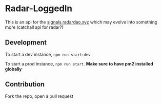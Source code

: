 # Radar-LoggedIn

This is an api for the [signals.radardao.xyz](https://www.alphatest.signals.radardao.xyz/) which may evolve into something more (catchall api for radar?)

## Development

To start a dev instance, `npm run start:dev`

To start a prod instance, `npm run start`. **Make sure to have pm2 installed globally**

## Contribution

Fork the repo, open a pull request
